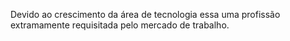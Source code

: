 Devido ao crescimento da área de tecnologia essa uma profissão extramamente requisitada pelo mercado de trabalho.  
